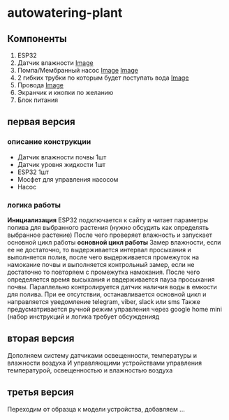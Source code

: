 # autowatering-plant
## Компоненты
1. ESP32
2. Датчик влажности [Image](https://voltiq.ru/wp-content/uploads/moisture-sensor-and-arduino-1-720x720.jpg "Image")
3. Помпа/Мембранный насос [Image](https://i.imgur.com/AkUfhld.png "Image") [Image](http://eschemo.ru/wp-content/uploads/2013/08/Nasos-dlya-stekloomyivatelya.jpg "Image")
4. 2 гибких трубки по которым будет поступать вода [Image](https://i.imgur.com/ShcU29B.png "Image")
5. Провода [Image](https://static-eu.insales.ru/images/products/1/3852/6475532/A-JFM.JPG "Image")
6. Экранчик и кнопки по желанию
7. Блок питания


## первая версия
### описание конструкции
- Датчик влажности почвы 1шт
- Датчик уровня жидкости 1шт
- ESP32 1шт
- Мосфет для управления насосом
- Насос

### логика работы
**Инициализация** 
ESP32 подключается к сайту и читает параметры полива для выбранного растения (нужно обсудить как определять выбранное растение)
После чего проверяет влажность и запускает основной цикл работы
**основной цикл работы** 
Замер влажности, если ее не достаточно, то выдерживается интервал просыхания и выполняется полив, после чего выдерживается промежуток на намокание почвы и выполняется контрольный замер, если не достаточно то повторяем с промежутка намокания. После чего определяется время высыхания и ввдерживается пауза просыхания почвы.
Параллельно контролируется датчик наличия воды в емкости для полива. При ее отсутствии, останавливается основной цикл и направляется уведомление telegram, viber, slack или sms
Также предусматривается ручной режим управления через google home mini (набор инструкций и логика требует обсужденияд

## вторая версия
Дополняем систему датчиками освещенности, температуры и влажности воздуха
И управляющими устройствами управления температурой, освещенностью и влажностью воздуха

## третья версия
Переходим от образца к модели устройства, добавляем ...